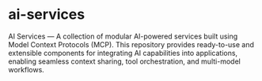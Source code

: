 # ai-services
AI Services — A collection of modular AI-powered services built using Model Context Protocols (MCP). This repository provides ready-to-use and extensible components for integrating AI capabilities into applications, enabling seamless context sharing, tool orchestration, and multi-model workflows.
